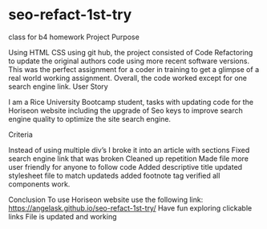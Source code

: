 # seo-refact-1st-try
class for b4 homework
Project Purpose

Using HTML CSS using git hub, the project consisted of Code Refactoring to update the original authors code using more recent software versions. This was the perfect assignment for a coder in training to get a glimpse of a real world working assignment.
Overall, the code worked except for one search engine link. 
User Story

I am a Rice University Bootcamp student, tasks with updating code for the Horiseon website including the upgrade of Seo keys to improve search engine quality to optimize the site search engine.

Criteria  

Instead of using multiple div’s I broke it into an article with sections
Fixed search engine link that was broken
Cleaned up repetition
Made file more user friendly for anyone to follow code
Added descriptive title
updated stylesheet file to match updateds
added footnote tag 
verified all components work.

Conclusion
To use Horiseon website
use the following link: https://angelask.github.io/seo-refact-1st-try/
Have fun exploring clickable links
File is updated and working
